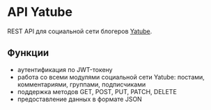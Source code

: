 # API Yatube
REST API для социальной сети блогеров [Yatube](https://github.com/AsimkumarRU/hw05_final).
## Функции
* аутентификация по JWT-токену
* работа со всеми модулями социальной сети Yatube: постами, комментариями, группами, подписчиками
* поддержка методов GET, POST, PUT, PATCH, DELETE
* предоставление данных в формате JSON

